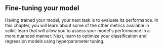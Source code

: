 ## Fine-tuning your model

Having trained your model, your next task is to evaluate its performance. In this chapter, you will learn about some of the other metrics available in scikit-learn that will allow you to assess your model's performance in a more nuanced manner. Next, learn to optimize your classification and regression models using hyperparameter tuning.
